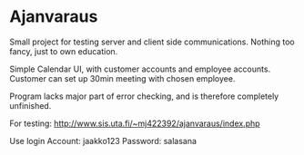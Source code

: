 # Ajanvaraus
Small project for testing server and client side communications. Nothing too fancy, just to own education.

Simple Calendar UI, with customer accounts and employee accounts. Customer can set up 30min meeting with chosen employee.

Program lacks major part of error checking, and is therefore completely unfinished.

For testing:
http://www.sis.uta.fi/~mj422392/ajanvaraus/index.php

Use login
Account: jaakko123
Password: salasana
